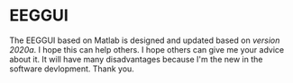 # EEGGUI
The EEGGUI based on Matlab is designed and updated based on *version 2020a*. I hope this can help others.
I hope others can give me your advice about it. It will have many disadvantages because I'm the new in the software devlopment.
Thank you.
